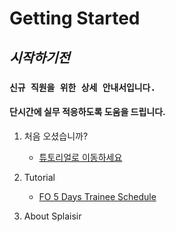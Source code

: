 # Getting Started
## *시작하기전*
### `신규 직원을 위한 상세 안내서입니다.`


#### 단시간에 실무 적응하도록 도움을 드립니다.

1. 처음 오셨습니까?
    - [튜토리얼로 이동하세요](#시작하기전)

3. Tutorial
    - [FO 5 Days Trainee Schedule](https://mdmanual.vercel.app/tutorial/fo-5-days-trainee-schedule)
4. About Splaisir
